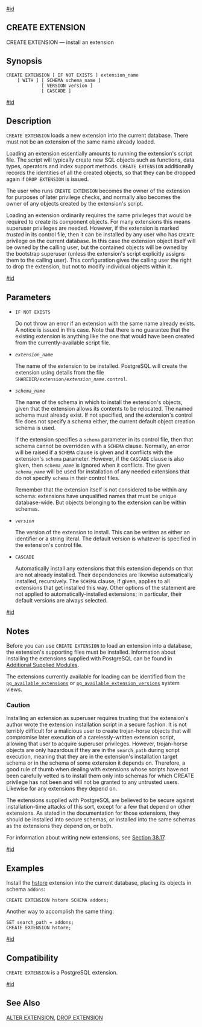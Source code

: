[#id](#SQL-CREATEEXTENSION)

## CREATE EXTENSION

CREATE EXTENSION — install an extension

## Synopsis

```
CREATE EXTENSION [ IF NOT EXISTS ] extension_name
    [ WITH ] [ SCHEMA schema_name ]
             [ VERSION version ]
             [ CASCADE ]
```

[#id](#id-1.9.3.64.5)

## Description

`CREATE EXTENSION` loads a new extension into the current database. There must not be an extension of the same name already loaded.

Loading an extension essentially amounts to running the extension's script file. The script will typically create new SQL objects such as functions, data types, operators and index support methods. `CREATE EXTENSION` additionally records the identities of all the created objects, so that they can be dropped again if `DROP EXTENSION` is issued.

The user who runs `CREATE EXTENSION` becomes the owner of the extension for purposes of later privilege checks, and normally also becomes the owner of any objects created by the extension's script.

Loading an extension ordinarily requires the same privileges that would be required to create its component objects. For many extensions this means superuser privileges are needed. However, if the extension is marked _trusted_ in its control file, then it can be installed by any user who has `CREATE` privilege on the current database. In this case the extension object itself will be owned by the calling user, but the contained objects will be owned by the bootstrap superuser (unless the extension's script explicitly assigns them to the calling user). This configuration gives the calling user the right to drop the extension, but not to modify individual objects within it.

[#id](#id-1.9.3.64.6)

## Parameters

- `IF NOT EXISTS`

  Do not throw an error if an extension with the same name already exists. A notice is issued in this case. Note that there is no guarantee that the existing extension is anything like the one that would have been created from the currently-available script file.

- _`extension_name`_

  The name of the extension to be installed. PostgreSQL will create the extension using details from the file `SHAREDIR/extension/`_`extension_name`_`.control`.

- _`schema_name`_

  The name of the schema in which to install the extension's objects, given that the extension allows its contents to be relocated. The named schema must already exist. If not specified, and the extension's control file does not specify a schema either, the current default object creation schema is used.

  If the extension specifies a `schema` parameter in its control file, then that schema cannot be overridden with a `SCHEMA` clause. Normally, an error will be raised if a `SCHEMA` clause is given and it conflicts with the extension's `schema` parameter. However, if the `CASCADE` clause is also given, then _`schema_name`_ is ignored when it conflicts. The given _`schema_name`_ will be used for installation of any needed extensions that do not specify `schema` in their control files.

  Remember that the extension itself is not considered to be within any schema: extensions have unqualified names that must be unique database-wide. But objects belonging to the extension can be within schemas.

- _`version`_

  The version of the extension to install. This can be written as either an identifier or a string literal. The default version is whatever is specified in the extension's control file.

- `CASCADE`

  Automatically install any extensions that this extension depends on that are not already installed. Their dependencies are likewise automatically installed, recursively. The `SCHEMA` clause, if given, applies to all extensions that get installed this way. Other options of the statement are not applied to automatically-installed extensions; in particular, their default versions are always selected.

[#id](#id-1.9.3.64.7)

## Notes

Before you can use `CREATE EXTENSION` to load an extension into a database, the extension's supporting files must be installed. Information about installing the extensions supplied with PostgreSQL can be found in [Additional Supplied Modules](contrib).

The extensions currently available for loading can be identified from the [`pg_available_extensions`](view-pg-available-extensions) or [`pg_available_extension_versions`](view-pg-available-extension-versions) system views.

### Caution

Installing an extension as superuser requires trusting that the extension's author wrote the extension installation script in a secure fashion. It is not terribly difficult for a malicious user to create trojan-horse objects that will compromise later execution of a carelessly-written extension script, allowing that user to acquire superuser privileges. However, trojan-horse objects are only hazardous if they are in the `search_path` during script execution, meaning that they are in the extension's installation target schema or in the schema of some extension it depends on. Therefore, a good rule of thumb when dealing with extensions whose scripts have not been carefully vetted is to install them only into schemas for which CREATE privilege has not been and will not be granted to any untrusted users. Likewise for any extensions they depend on.

The extensions supplied with PostgreSQL are believed to be secure against installation-time attacks of this sort, except for a few that depend on other extensions. As stated in the documentation for those extensions, they should be installed into secure schemas, or installed into the same schemas as the extensions they depend on, or both.

For information about writing new extensions, see [Section 38.17](extend-extensions).

[#id](#id-1.9.3.64.8)

## Examples

Install the [hstore](hstore) extension into the current database, placing its objects in schema `addons`:

```
CREATE EXTENSION hstore SCHEMA addons;
```

Another way to accomplish the same thing:

```
SET search_path = addons;
CREATE EXTENSION hstore;
```

[#id](#id-1.9.3.64.9)

## Compatibility

`CREATE EXTENSION` is a PostgreSQL extension.

[#id](#id-1.9.3.64.10)

## See Also

[ALTER EXTENSION](sql-alterextension), [DROP EXTENSION](sql-dropextension)
